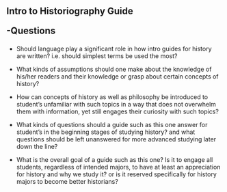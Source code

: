 ## Intro to Historiography Guide <p> -Questions ##

* Should language play a significant role in how intro guides for history are written? i.e. should simplest terms be used the most? 

* What kinds of assumptions should one make about the knowledge of his/her readers and their knowledge or grasp about certain concepts of history? 


* How can concepts of history as well as philosophy be introduced to student’s unfamiliar with such topics in a way that does not overwhelm them with information, yet still engages their curiosity with such topics? 

* What kinds of questions should a guide such as this one answer for student’s in the beginning stages of studying history? and what questions should be left unanswered for more advanced studying later down the line? 

* What is the overall goal of a guide such as this one? Is it to engage all students, regardless of intended majors, to have at least an appreciation for history and why we study it? or is it reserved specifically for history majors to become better historians? 

